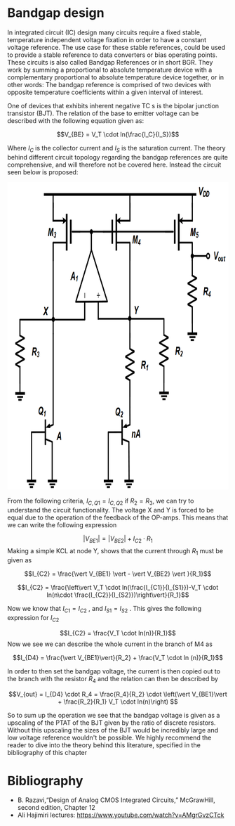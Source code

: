 # Bandgap design

In integrated circuit (IC) design many circuits require a fixed stable, temperature independent voltage fixation in order to have a constant voltage reference.
The use case for these stable references, could be used to provide a stable reference to data converters or bias operating points. These circuits is also called Bandgap References or in short BGR. 
They work by summing a proportional to absolute temperature device with a complementary proportional to absolute temperature device together, or in other words: The bandgap reference is comprised of two 
devices with opposite temperature coefficients within a given interval of interest.

 One of devices that exhibits inherent negative TC s is the bipolar junction transistor (BJT). The relation of the base to emitter voltage can be described with the following equation given as:

$$V_{BE} = V_T \cdot ln(\frac{I_C}{I_S})$$

Where $I_C$ is the collector current and $I_S$ is the saturation current. 
The theory behind different circuit topology regarding the bandgap references are quite comprehensive, and will therefore not be covered here. Instead the circuit seen below is proposed:

<p align="center"> <img src=".media/bandgap_circuit.png" width="800" height="700" /> </p>


From the following criteria, $I_{C,Q1}=I_{C,Q2}$ if $R_2 = R_3$, we can try to understand the circuit functionality. The voltage X and Y is forced to be equal due to the operation of the feedback of the OP-amps. This means that we can write the following expression

$$\vert V_{BE1}\vert = \vert V_{BE2}\vert + I_{C2}\cdot R_1$$
Making a simple KCL at node Y, shows that the current through $R_1$ must be given as

$$I_{C2} = \frac{\vert V_{BE1} \vert - \vert V_{BE2} \vert }{R_1}$$

$$I_{C2} = \frac{\left\vert V_T \cdot ln(\frac{I_{C1}}{I_{S1}})-V_T \cdot ln(n\cdot \frac{I_{C2}}{I_{S2}})\right\vert}{R_1}$$

Now we know that $I_{C1} = I_{C2}$ , and $I_{S1} = I_{S2}$ . This gives the following expression for $I_{C2}$

$$I_{C2} = \frac{V_T \cdot ln(n)}{R_1}$$
Now we see we can describe the whole current in the branch of M4 as 

$$I_{D4} = \frac{\vert V_{BE1}\vert}{R_2} + \frac{V_T \cdot ln (n)}{R_1}$$

In order to then set the bandgap voltage, the current is then copied out to the branch with the resistor $R_4$ and the relation can then be described by

$$V_{out} = I_{D4} \cdot R_4 = \frac{R_4}{R_2} \cdot \left(\vert V_{BE1}\vert + \frac{R_2}{R_1} V_T \cdot ln(n)\right) $$

So to  sum up the operation we see that the bandgap voltage is given as a upscaling of the PTAT of the BJT given by the ratio of discrete resistors. Without this upscaling the sizes of the BJT would be incredibly large and low voltage reference wouldn't be possible. We highly recommend the reader to dive into the theory behind this literature, specified in the bibliography of this chapter

# Bibliography

 - B. Razavi,“Design of Analog CMOS Integrated Circuits,” McGrawHill, second edition, Chapter 12
 - Ali Hajimiri lectures: https://www.youtube.com/watch?v=AMgrGvzCTck
